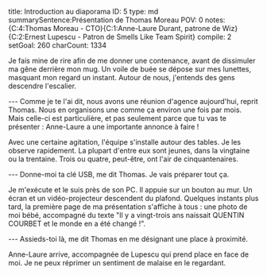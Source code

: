 title:          Introduction au diaporama
ID:             5
type:           md
summarySentence:Présentation de Thomas Moreau
POV:            0
notes:          {C:4:Thomas Moreau - CTO}{C:1:Anne-Laure Durant, patrone de Wiz}{C:2:Ernest Lupescu - Patron de Smells Like Team Spirit}
compile:        2
setGoal:        260
charCount:      1334


Je fais mine de rire afin de me donner une contenance, avant de dissimuler ma gêne derrière mon mug. Un voile de buée se dépose sur mes lunettes, masquant mon regard un instant. Autour de nous, j'entends des gens descendre l'escalier.

--- Comme je te l'ai dit, nous avons une réunion d'agence aujourd'hui, reprit Thomas. Nous en organisons une comme ça environ une fois par mois. Mais celle-ci est particulière, et pas seulement parce que tu vas te présenter : Anne-Laure a une importante annonce à faire !

Avec une certaine agitation, l'équipe s'installe autour des tables. Je les observe rapidement. La plupart d'entre eux sont jeunes, dans la vingtaine ou la trentaine. Trois ou quatre, peut-être, ont l'air de cinquantenaires.

--- Donne-moi ta clé USB, me dit Thomas. Je vais préparer tout ça.

Je m'exécute et le suis près de son PC. Il appuie sur un bouton au mur. Un écran et un vidéo-projecteur descendent du plafond. Quelques instants plus tard, la première page de ma présentation s'affiche à tous : une photo de moi bébé, accompagné du texte "Il y a vingt-trois ans naissait QUENTIN COURBET et le monde en a été changé !".

--- Assieds-toi là, me dit Thomas en me désignant une place à proximité.

Anne-Laure arrive, accompagnée de Lupescu qui prend place en face de moi. Je ne peux réprimer un sentiment de malaise en le regardant.